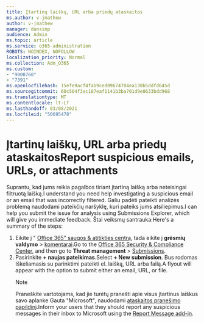 ```yaml
---
title: Įtartinų laiškų, URL arba priedų ataskaitos
ms.author: v-jmathew
author: v-jmathew
manager: dansimp
audience: Admin
ms.topic: article
ms.service: o365-administration
ROBOTS: NOINDEX, NOFOLLOW
localization_priority: Normal
ms.collection: Adm_O365
ms.custom:
- "9000760"
- "7391"
ms.openlocfilehash: 15efe9acf4fab9ced09674784ea130b5ddfd645d
ms.sourcegitcommit: 60c504f3ac187eaf1141b3ba701d9e0633bdd968
ms.translationtype: MT
ms.contentlocale: lt-LT
ms.lasthandoff: 03/08/2021
ms.locfileid: "50695478"
---
```

# <a name="report-suspicious-emails-urls-or-attachments"></a><span data-ttu-id="8e298-102">Įtartinų laiškų, URL arba priedų ataskaitos</span><span class="sxs-lookup"><span data-stu-id="8e298-102">Report suspicious emails, URLs, or attachments</span></span>

<span data-ttu-id="8e298-103">Suprantu, kad jums reikia pagalbos tiriant įtartiną laišką arba neteisingai filtruotą laišką.</span><span class="sxs-lookup"><span data-stu-id="8e298-103">I understand you need help investigating a suspicious email or an email that was incorrectly filtered.</span></span> <span data-ttu-id="8e298-104">Galiu padėti pateikti analizės problemą naudodami pateikčių naršyklę, kuri pateiks jums atsiliepimus.</span><span class="sxs-lookup"><span data-stu-id="8e298-104">I can help you submit the issue for analysis using Submissions Explorer, which will give you immediate feedback.</span></span> <span data-ttu-id="8e298-105">Štai veiksmų santrauka:</span><span class="sxs-lookup"><span data-stu-id="8e298-105">Here's a summary of the steps:</span></span>

1. <span data-ttu-id="8e298-106">Eikite į " [Office 365" saugos & atitikties centrą](https://go.microsoft.com/fwlink/p/?linkid=2077143), tada eikite į **grėsmių valdymo**  >  [komentarai](https://go.microsoft.com/fwlink/?linkid=2101521).</span><span class="sxs-lookup"><span data-stu-id="8e298-106">Go to the [Office 365 Security & Compliance Center](https://go.microsoft.com/fwlink/p/?linkid=2077143), and then go to **Threat management** > [Submissions](https://go.microsoft.com/fwlink/?linkid=2101521).</span></span>
2. <span data-ttu-id="8e298-107">Pasirinkite **+ naujas pateikimas**.</span><span class="sxs-lookup"><span data-stu-id="8e298-107">Select **+ New submission**.</span></span> <span data-ttu-id="8e298-108">Bus rodomas Iškeliamasis su parinktimi pateikti el. laišką, URL arba failą.</span><span class="sxs-lookup"><span data-stu-id="8e298-108">A flyout will appear with the option to submit either an email, URL, or file.</span></span>
    > [!NOTE]
    > <span data-ttu-id="8e298-109">Praneškite vartotojams, kad jie turėtų pranešti apie visus įtartinus laiškus savo aplanke Gauta "Microsoft", naudodami [ataskaitos pranešimo papildinį](https://go.microsoft.com/fwlink/?linkid=2092385).</span><span class="sxs-lookup"><span data-stu-id="8e298-109">Inform your users that they should report any suspicious messages in their inbox to Microsoft using the [Report Message add-in](https://go.microsoft.com/fwlink/?linkid=2092385).</span></span>
